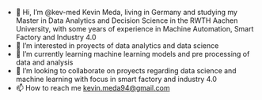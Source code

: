 - 👋 Hi, I’m @kev-med Kevin Meda, living in Germany and studying my Master in Data Analytics and Decision Science in the RWTH Aachen University, with some years of experience in Machine Automation, Smart Factory and Industry 4.0
- 👀 I’m interested in proyects of data analytics and data science
- 🌱 I’m currently learning machine learning models and pre processing of data and analysis
- 💞️ I’m looking to collaborate on proyects regarding data science and machine learning with focus in smart factory and industry 4.0
- 📫 How to reach me kevin.meda94@gmail.com 

<!---
kev-med/kev-med is a ✨ special ✨ repository because its `README.md` (this file) appears on your GitHub profile.
You can click the Preview link to take a look at your changes.
--->
